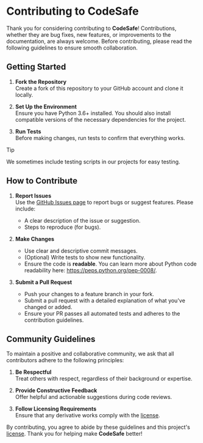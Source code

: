 # Contributing to CodeSafe

Thank you for considering contributing to **CodeSafe**! Contributions, whether they are bug fixes, new features, or improvements to the documentation, are always welcome. Before contributing, please read the following guidelines to ensure smooth collaboration.

## Getting Started

1. **Fork the Repository**  
   Create a fork of this repository to your GitHub account and clone it locally.

2. **Set Up the Environment**  
   Ensure you have Python 3.6+ installed. You should also install compatible versions of the necessary dependencies for the project.

3. **Run Tests**  
   Before making changes, run tests to confirm that everything works.

> [!TIP]
> We sometimes include testing scripts in our projects for easy testing.

## How to Contribute

1. **Report Issues**  
   Use the [GitHub Issues page](https://github.com/Infinitode/CodeSafe/issues) to report bugs or suggest features. Please include:
   - A clear description of the issue or suggestion.
   - Steps to reproduce (for bugs).

2. **Make Changes**  
   - Use clear and descriptive commit messages.
   - (Optional) Write tests to show new functionality.
   - Ensure the code is **readable**. You can learn more about Python code readability here: https://peps.python.org/pep-0008/.

3. **Submit a Pull Request**  
   - Push your changes to a feature branch in your fork.
   - Submit a pull request with a detailed explanation of what you've changed or added.
   - Ensure your PR passes all automated tests and adheres to the contribution guidelines.

## Community Guidelines

To maintain a positive and collaborative community, we ask that all contributors adhere to the following principles:

1. **Be Respectful**  
   Treat others with respect, regardless of their background or expertise. 

2. **Provide Constructive Feedback**  
   Offer helpful and actionable suggestions during code reviews.

3. **Follow Licensing Requirements**  
   Ensure that any derivative works comply with the [license](https://github.com/infinitode/codesafe/blob/main/LICENSE).

By contributing, you agree to abide by these guidelines and this project's [license](https://github.com/infinitode/codesafe/blob/main/LICENSE). Thank you for helping make **CodeSafe** better!